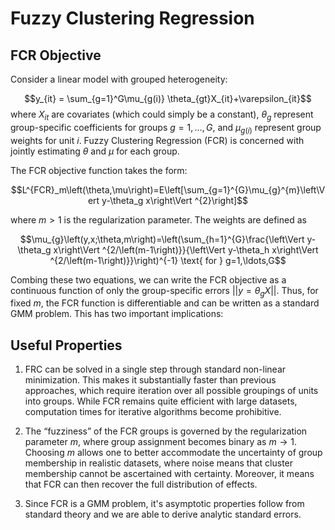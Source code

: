 # Fuzzy Clustering Regression

## FCR Objective 
Consider a linear model with grouped heterogeneity:

$$y_{it} = \sum_{g=1}^G\mu_{g(i)} \theta_{gt}X_{it}+\varepsilon_{it}$$
where $X_{it}$ are covariates (which could simply be a constant), $\theta_{g}$ represent group-specific coefficients for groups $g=1,\ldots,G$, and $\mu_{g(i)}$ represent group weights for unit $i$. Fuzzy Clustering Regression (FCR) is concerned with jointly estimating $\theta$ and $\mu$ for each group.

The FCR objective function takes the form:

$$L^{FCR}_m\left(\theta,\mu\right)=E\left[\sum_{g=1}^{G}\mu_{g}^{m}\left\Vert y-\theta_g x\right\Vert ^{2}\right]$$

where $m > 1$ is the regularization parameter. The weights are defined as

$$\mu_{g}\left(y,x;\theta,m\right)=\left(\sum_{h=1}^{G}\frac{\left\Vert y-\theta_g x\right\Vert ^{2/\left(m-1\right)}}{\left\Vert y-\theta_h x\right\Vert ^{2/\left(m-1\right)}}\right)^{-1} \text{ for } g=1,\ldots,G$$


Combing these two equations, we can write the FCR objective as a continuous function of only the group-specific errors $||y=\theta_gX||$. Thus, for fixed $m$, the FCR function is differentiable and can be written as a standard GMM problem. This has two important implications:

## Useful Properties

1. FRC can be solved in a single step through standard non-linear minimization. This makes it substantially faster than previous approaches, which require iteration over all possible groupings of units into groups. While FCR remains quite efficient with large datasets, computation times for iterative algorithms become prohibitive.

2. The “fuzziness” of the FCR groups is governed by the
regularization parameter $m$, where group assignment becomes binary as $m \rightarrow 1$. Choosing $m$ allows one to better accommodate the uncertainty of group membership in realistic datasets, where noise means that cluster membership cannot be ascertained with certainty. Moreover, it means that FCR can then recover the full distribution of effects.

3. Since FCR is a GMM problem, it's asymptotic properties follow from standard theory and we are able to derive analytic standard errors. 
